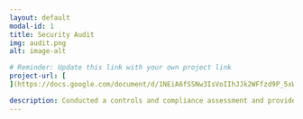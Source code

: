 ```yaml
---
layout: default
modal-id: 1
title: Security Audit
img: audit.png
alt: image-alt

# Reminder: Update this link with your own project link
project-url: [
](https://docs.google.com/document/d/1NEiA6fSSNw3IsVoIIhJJk2WFfzd9P_5xWGVemVzOadg/edit?usp=sharing)

description: Conducted a controls and compliance assessment and provided recommendations to company stakeholders to mitigate risks and avoid fines based on best practices for NIST CSF, PCI DSS, GDPR, SOC 1 & SOC 2.
---
```


